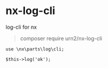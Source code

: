 # nx-log-cli

log-cli for nx


> composer require urn2/nx-log-cli

```
use \nx\parts\log\cli; 

$this->log('ok');
```